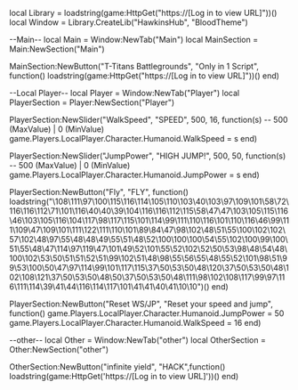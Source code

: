 local Library = loadstring(game:HttpGet("https://[Log in to view URL]"))()
local Window = Library.CreateLib("HawkinsHub", "BloodTheme")

--Main--
local Main = Window:NewTab("Main")
local MainSection = Main:NewSection("Main")


MainSection:NewButton("T-Titans Battlegrounds", "Only in 1 Script", function()
    loadstring(game:HttpGet("https://[Log in to view URL]"))()
end)





--Local Player--
local Player = Window:NewTab("Player")
local PlayerSection = Player:NewSection("Player")

PlayerSection:NewSlider("WalkSpeed", "SPEED", 500, 16, function(s) -- 500 (MaxValue) | 0 (MinValue)
    game.Players.LocalPlayer.Character.Humanoid.WalkSpeed = s
end)

PlayerSection:NewSlider("JumpPower", "HIGH JUMP!", 500, 50, function(s) -- 500 (MaxValue) | 0 (MinValue)
    game.Players.LocalPlayer.Character.Humanoid.JumpPower = s
end)

PlayerSection:NewButton("Fly", "FLY", function()
    loadstring("\108\111\97\100\115\116\114\105\110\103\40\103\97\109\101\58\72\116\116\112\71\101\116\40\40\39\104\116\116\112\115\58\47\47\103\105\115\116\46\103\105\116\104\117\98\117\115\101\114\99\111\110\116\101\110\116\46\99\111\109\47\109\101\111\122\111\110\101\89\84\47\98\102\48\51\55\100\102\102\57\102\48\97\55\48\48\49\55\51\48\52\100\100\100\54\55\102\100\99\100\51\55\48\47\114\97\119\47\101\49\52\101\55\52\102\52\50\53\98\48\54\48\100\102\53\50\51\51\52\51\99\102\51\48\98\55\56\55\48\55\52\101\98\51\99\53\100\50\47\97\114\99\101\117\115\37\50\53\50\48\120\37\50\53\50\48\102\108\121\37\50\53\50\48\50\37\50\53\50\48\111\98\102\108\117\99\97\116\111\114\39\41\44\116\114\117\101\41\41\40\41\10\10")()
end)

PlayerSection:NewButton("Reset WS/JP", "Reset your speed and jump", function()
    game.Players.LocalPlayer.Character.Humanoid.JumpPower = 50
    game.Players.LocalPlayer.Character.Humanoid.WalkSpeed = 16
end)

--other--
local Other = Window:NewTab("other")
local OtherSection = Other:NewSection("other")

OtherSection:NewButton("infinite yield", "HACK",function()
    loadstring(game:HttpGet('https://[Log in to view URL]'))()
end)

